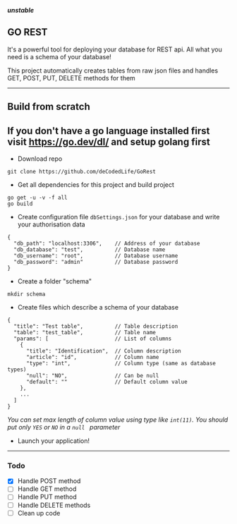 ***unstable***

## GO REST
It's a powerful tool for deploying your database for REST api.
All what you need is a schema of your database!

This project automatically creates tables from raw json files and handles GET, POST, 
PUT, DELETE methods for them 

---

## Build from scratch
If you don't have a go language installed first visit https://go.dev/dl/ 
and setup golang first
---
* Download repo
```shell script
git clone https://github.com/deCodedLife/GoRest
```
* Get all dependencies for this project and build project
```shell script
go get -u -v -f all
go build
```
* Create configuration file `dbSettings.json` for your database and write your authorisation data
```json5
{
  "db_path": "localhost:3306",    // Address of your database
  "db_database": "test",          // Database name
  "db_username": "root",          // Database username
  "db_password": "admin"          // Database password
}
```
* Create a folder "schema"
```shell script
mkdir schema
```
* Create files which describe a schema of your database
```json5
{
  "title": "Test table",          // Table description
  "table": "test_table",          // Table name
  "params": [                     // List of columns
    {
      "title": "Identification",  // Column description
      "article": "id",            // Column name
      "type": "int",              // Column type (same as database types)
      "null": "NO",               // Can be null
      "default": ""               // Default column value
    },
    ...
  ]
}
```
*You can set max length of column value using type like `int(11)`. You should put only `YES` or `NO` in a `null
` parameter* 
* Launch your application!

---

### Todo
- [X] Handle POST method
- [ ] Handle GET method
- [ ] Handle PUT method
- [ ] Handle DELETE methods
- [ ] Clean up code
